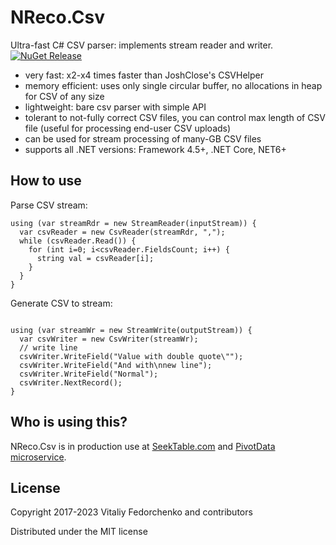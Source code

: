 # NReco.Csv
Ultra-fast C# CSV parser: implements stream reader and writer. 
[![NuGet Release](https://img.shields.io/nuget/v/NReco.Csv.svg)](https://www.nuget.org/packages/NReco.Csv/)

* very fast: x2-x4 times faster than JoshClose's CSVHelper
* memory efficient: uses only single circular buffer, no allocations in heap for CSV of any size
* lightweight: bare csv parser with simple API
* tolerant to not-fully correct CSV files, you can control max length of CSV file (useful for processing end-user CSV uploads)
* can be used for stream processing of many-GB CSV files
* supports all .NET versions: Framework 4.5+, .NET Core, NET6+

## How to use
Parse CSV stream:
```
using (var streamRdr = new StreamReader(inputStream)) {
  var csvReader = new CsvReader(streamRdr, ",");
  while (csvReader.Read()) {
    for (int i=0; i<csvReader.FieldsCount; i++) {
      string val = csvReader[i];
    }
  }
}
```
Generate CSV to stream:
```

using (var streamWr = new StreamWrite(outputStream)) {
  var csvWriter = new CsvWriter(streamWr);
  // write line
  csvWriter.WriteField("Value with double quote\"");
  csvWriter.WriteField("And with\nnew line");
  csvWriter.WriteField("Normal");
  csvWriter.NextRecord();
}
```

## Who is using this?
NReco.Csv is in production use at [SeekTable.com](https://www.seektable.com/) and [PivotData microservice](https://www.nrecosite.com/pivotdata_service.aspx).

## License
Copyright 2017-2023 Vitaliy Fedorchenko and contributors

Distributed under the MIT license

